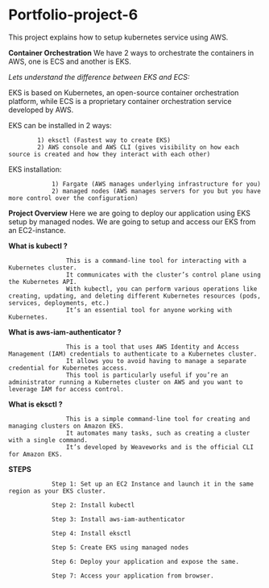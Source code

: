 # Portfolio-project-6
This project explains how to setup kubernetes service using AWS.


**Container Orchestration**
We have 2 ways to orchestrate the containers in AWS, one is ECS and another is EKS. 

*Lets understand the difference between EKS and ECS:*

EKS is based on Kubernetes, an open-source container orchestration platform, while ECS is a proprietary container orchestration service developed by AWS.

EKS can be installed in 2 ways:

			1) eksctl (Fastest way to create EKS)
			2) AWS console and AWS CLI (gives visibility on how each source is created and how they interact with each other)

EKS installation:

		        1) Fargate (AWS manages underlying infrastructure for you)
		        2) managed nodes (AWS manages servers for you but you have more control over the configuration)

   
**Project Overview**
Here we are going to deploy our application using EKS setup by managed nodes. We are going to setup and access our EKS from an EC2-instance.

**What is kubectl ?**

	                This is a command-line tool for interacting with a Kubernetes cluster. 
	                It communicates with the cluster’s control plane using the Kubernetes API.
	                With kubectl, you can perform various operations like creating, updating, and deleting different Kubernetes resources (pods, services, deployments, etc.)
	                It’s an essential tool for anyone working with Kubernetes.

**What is aws-iam-authenticator ?**


	                This is a tool that uses AWS Identity and Access Management (IAM) credentials to authenticate to a Kubernetes cluster. 
	                It allows you to avoid having to manage a separate credential for Kubernetes access. 
	                This tool is particularly useful if you’re an administrator running a Kubernetes cluster on AWS and you want to leverage IAM for access control.

**What is eksctl ?**

	                This is a simple command-line tool for creating and managing clusters on Amazon EKS. 
	                It automates many tasks, such as creating a cluster with a single command. 
	                It’s developed by Weaveworks and is the official CLI for Amazon EKS.

**STEPS**

            
                Step 1: Set up an EC2 Instance and launch it in the same region as your EKS cluster.
                
                Step 2: Install kubectl
                
                Step 3: Install aws-iam-authenticator
                
                Step 4: Install eksctl
                
                Step 5: Create EKS using managed nodes

                Step 6: Deploy your application and expose the same.

                Step 7: Access your application from browser.
